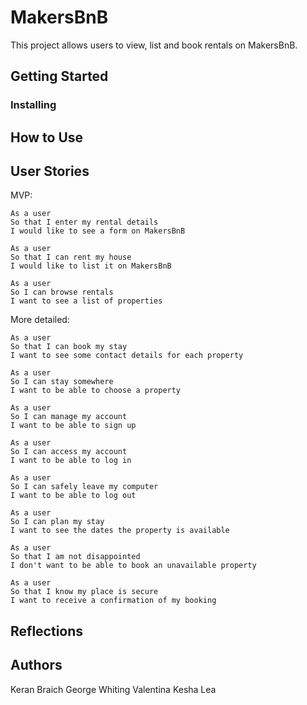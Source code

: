 # MakersBnB

This project allows users to view, list and book rentals on MakersBnB.

## Getting Started

### Installing

## How to Use

## User Stories

MVP:

```
As a user
So that I enter my rental details
I would like to see a form on MakersBnB

As a user
So that I can rent my house
I would like to list it on MakersBnB

As a user
So I can browse rentals
I want to see a list of properties
```
More detailed:

```
As a user
So that I can book my stay
I want to see some contact details for each property

As a user
So I can stay somewhere
I want to be able to choose a property

As a user
So I can manage my account
I want to be able to sign up

As a user
So I can access my account
I want to be able to log in

As a user
So I can safely leave my computer
I want to be able to log out

As a user
So I can plan my stay
I want to see the dates the property is available

As a user
So that I am not disappointed
I don't want to be able to book an unavailable property

As a user
So that I know my place is secure
I want to receive a confirmation of my booking

```

## Reflections

## Authors

Keran Braich
George Whiting
Valentina
Kesha
Lea
